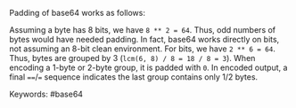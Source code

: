 Padding of base64 works as follows:

Assuming a byte has 8 bits, we have `8 ** 2 = 64`.
Thus, odd numbers of bytes would have needed padding.
In fact, base64 works directly on bits, not assuming an 8-bit clean environment.
For bits, we have `2 ** 6 = 64`.
Thus, bytes are grouped by 3 (`lcm(6, 8) / 8 = 18 / 8 = 3`).
When encoding a 1-byte or 2-byte group, it is padded with `0`.
In encoded output, a final `==`/`=` sequence indicates the last group contains only 1/2 bytes.

Keywords: #base64